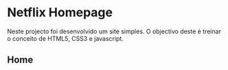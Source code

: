 # Netflix Homepage
 Neste projecto foi desenvolvido um site simples.
 O objectivo deste é treinar o conceito de HTML5, CSS3 e javascript.
  ## Home

